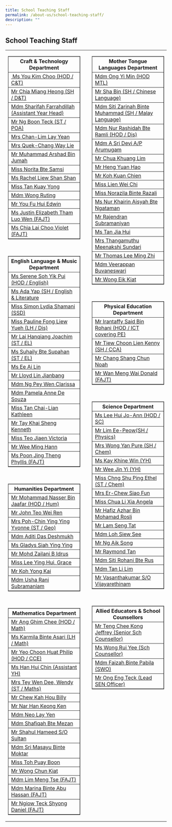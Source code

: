 ```yaml
---
title: School Teaching Staff
permalink: /about-us/school-teaching-staff/
description: ""
---
```

## School Teaching Staff

<table width="100%">
<tbody>
   <tr>
   <td width="48%" valign="top">
   <table width="100%" border="1">
      <tbody>
      <tr><th>Craft &amp; Technology Department</th></tr>
      <tr><td><a href="mailto:you_kim_choo@schools.gov.sg" target="">&nbsp;Ms You Kim Choo (HOD / C&amp;T)</a></td></tr>
      <tr><td><a href="mailto:chia_miang_heong@schools.gov.sg" target="">Mr Chia Miang Heong (SH / D&amp;T)</a></td></tr>
      <tr><td><a href="mailto:sharifah_farrahdillah_s_a@schools.gov.sg" target="">Mdm Sharifah Farrahdillah  (Assistant Year Head)</a></td></tr>
      <tr><td><a href="mailto:ng_boon_teck@schools.gov.sg" target="">Mr Ng Boon Teck (ST / POA)</a></td></tr>
      <tr><td><a href="mailto:lim_lay_yean@schools.gov.sg" target="">Mrs Chan-Lim Lay Yean</a></td></tr>
      <tr><td><a href="mailto:chang_way_lie@schools.gov.sg" target="">Mrs Quek-Chang Way Lie</a></td></tr>
      <tr><td><a href="mailto:muhammad_arshad_jumah@schools.gov.sg" target="">Mr Muhammad Arshad Bin Jumah</a></td></tr>
      <tr><td><a href="mailto:norita_samsi@schools.gov.sg" target="">Miss Norita Bte Samsi</a></td></tr>
      <tr><td><a href="mailto:liew_shan_shan@schools.gov.sg" target="">Ms Rachel Liew Shan Shan</a></td></tr>
      <tr><td><a href="mailto:tan_kuay_yong@schools.gov.sg" target="">Miss Tan Kuay Yong</a></td></tr>
      <tr><td><a href="mailto:wong_ruting@schools.gov.sg" target="">Mdm Wong Ruting</a></td></tr>
      <tr><td><a href="mailto:you_fu_hui@schools.gov.sg" target="">Mr You Fu Hui Edwin</a></td></tr>
      <tr><td><a href="mailto:justine_elizabeth_tham_luo@schools.gov.sg" target="">Ms Justin Elizabeth Tham Luo Wen (FAJT)</a></td></tr>
      <tr><td><a href="mailto:chia_lai_choo_violet@schools.gov.sg" target="">Ms Chia Lai Choo Violet (FAJT)</a></td></tr>
      </tbody>
   </table><br>
   <table width="100%" border="1">
      <tbody>
      <tr><th>English Language &amp; Music Department</th></tr>
      <tr><td><a href="mailto:soh_yik_pui@schools.gov.sg" target="">Ms Serene Soh Yik Pui (HOD / English)</a></td></tr>
      <tr><td><a href="mailto:ada_yap@schools.gov.sg" target="">Ms Ada Yap (SH / English &amp; Literature</a></td></tr>
      <tr><td><a href="mailto:simon_lydia_shamani@schools.gov.sg" target="">Miss Simon Lydia Shamani (SSD)</a></td></tr>
      <tr><td><a href="mailto:pauline_fong_liew_yueh@schools.gov.sg" target="">Miss Pauline Fong Liew Yueh (LH / Dis)</a></td></tr>
      <tr><td><a href="mailto:lai_hanqiang_joachim@schools.gov.sg" target="">Mr Lai Hanqiang Joachim (ST / EL)</a></td></tr>
      <tr><td><a href="mailto:suhaily_supahan@schools.gov.sg" target="">Ms Suhaily Bte Supahan (ST / EL)</a></td></tr>
      <tr><td><a href="mailto:ee_ai_lin@schools.gov.sg" target="">Ms Ee Ai Lin</a></td></tr>
      <tr><td><a href="mailto:lloyd_lin_jianbang@schools.gov.sg" target="">Mr Lloyd Lin Jianbang</a></td></tr>
      <tr><td><a href="mailto:clarissa_ng_pey_wen@schools.gov.sg" target="">Mdm Ng Pey Wen Clarissa</a></td></tr>
      <tr><td><a href="mailto:pamela_anne_de_souza@schools.gov.sg" target="">Mdm Pamela Anne De Souza</a></td></tr>
      <tr><td><a href="mailto:tan_chai-lian_kathleen@schools.gov.sg" target="">Miss Tan Chai-Lian Kathleen</a></td></tr>
      <tr><td><a href="mailto:tay_khai_sheng_kenneth@schools.gov.sg" target="">Mr Tay Khai Sheng Kenneth</a></td></tr>
      <tr><td><a href="mailto:teo_jiaen@schools.gov.sg" target="">Miss Teo Jiaen Victoria</a></td></tr>
      <tr><td><a href="mailto:wee_ming_hann@schools.gov.sg" target="">Mr Wee Ming Hann</a></td></tr>
      <tr><td><a href="mailto:poon_jing_theng@schools.gov.sg" target="">Ms Poon Jing Theng Phyllis (FAJT)</a></td></tr>
      </tbody>
   </table><br>
   <table width="100%" border="1">
      <tbody>
      <tr><th>Humanities Department</th></tr>
      <tr><td><a href="mailto:mohammad_nasser_jaafar@schools.gov.sg" target="">Mr Mohammad Nasser Bin Jaafar (HOD / Hum)</a></td></tr>
      <tr><td><a href="mailto:john_teo_wei_ren@schools.gov.sg" target="">Mr John Teo Wei Ren</a></td></tr>
      <tr><td><a href="mailto:chin_ying_ying@schools.gov.sg" target="">Mrs Poh-Chin Ying Ying Yvonne (ST / Geo)</a></td></tr>
      <tr><td><a href="mailto:aditi_das_deshmukh@schools.gov.sg" target="">Mdm Aditi Das Deshmukh</a></td></tr>
      <tr><td><a href="mailto:gladys_siah_ying_ying@schools.gov.sg" target="">Ms Gladys Siah Ying Ying</a></td></tr>
      <tr><td><a href="mailto:mohd_zailani_b_idrus@schools.gov.sg" target="">Mr Mohd Zailani B Idrus</a></td></tr>
      <tr><td><a href="mailto:lee_ying_hui_grace@schools.gov.sg" target="">Miss Lee Ying Hui, Grace</a></td></tr>
      <tr><td><a href="mailto:koh_yong_kai@schools.gov.sg" target="">Mr Koh Yong Kai</a></td></tr>
      <tr><td><a href="mailto:usha_rani_subramaniam@schools.gov.sg" target="">Mdm Usha Rani Subramaniam</a></td></tr>
      </tbody>
   </table><br>
   <table width="100%" border="1">
      <tbody>
      <tr><th>Mathematics Department</th></tr>
      <tr><td><a href="mailto:ang_ghim_chee@schools.gov.sg" target="">Mr Ang Ghim Chee (HOD / Math)</a></td></tr>
      <tr><td><a href="mailto:karmila_asari@schools.gov.sg" target="">Ms Karmila Binte Asari&nbsp;(LH / Math)</a></td></tr>
      <tr><td><a href="mailto:yeo_choon_huat@schools.gov.sg" target="">Mr Yeo Choon Huat Philip (HOD / CCE)</a></td></tr>
      <tr><td><a href="mailto:han_hui_chin@schools.gov.sg" target="">Ms Han Hui Chin (Assistant YH)</a></td></tr>
      <tr><td><a href="mailto:tan_wen_dee_wendy@schools.gov.sg" target="">Mrs Tey Wen Dee, Wendy (ST / Maths)</a></td></tr>
      <tr><td><a href="mailto:chew_kah_hou@schools.gov.sg" target="">Mr Chew Kah Hou Billy</a></td></tr>
      <tr><td><a href="mailto:nar_han_keong@schools.gov.sg" target="">Mr Nar Han Keong Ken</a></td></tr>
      <tr><td><a href="mailto:neo_lay_yen@schools.gov.sg" target="">Mdm Neo Lay Yen</a></td></tr>
      <tr><td><a href="mailto:shafiqah_mezan@schools.gov.sg" target="">Mdm Shafiqah Bte Mezan</a></td></tr>
      <tr><td><a href="mailto:shahul_hameed_sultan@schools.gov.sg" target="">Mr Shahul Hameed S/O Sultan</a></td></tr>
      <tr><td><a href="mailto:sri_masayu_moktar@schools.gov.sg" target="">Mdm Sri Masayu Binte Moktar</a></td></tr>
      <tr><td><a href="mailto:toh_puay_boon@schools.gov.sg" target="">Miss Toh Puay Boon</a></td></tr>
      <tr><td><a href="mailto:wong_chun_kiat@schools.gov.sg" target="">Mr Wong Chun Kiat</a></td></tr>
      <tr><td><a href="mailto:lim_meng_tse@schools.gov.sg" target="">Mdm Lim Meng Tse (FAJT)</a></td></tr>
      <tr><td><a href="mailto:marina_abu_hassan@schools.gov.sg" target="">Mdm Marina Binte Abu Hassan (FAJT)</a></td></tr>
      <tr><td><a href="mailto:ngiow_teck_shyong@schools.gov.sg" target="">Mr Ngiow Teck Shyong Daniel (FAJT)</a></td></tr>
      </tbody>
   </table>
   </td>
   <td width="4%"></td>
   <td width="48%" valign="top">
   <table width="100%" border="1">
      <tbody>
      <tr><th>Mother Tongue Languages Department</th></tr>
      <tr><td><a href="mailto:ong_yi_min@schools.gov.sg" target="">Mdm Ong Yi Min (HOD MTL)</a></td></tr>
      <tr><td><a href="mailto:sha_bin@schools.gov.sg" target="">Mr Sha Bin&nbsp;(SH / Chinese Language)</a></td></tr>
      <tr><td><a href="mailto:siti_zarinah_muhammad@schools.gov.sg" target="">Mdm Siti Zarinah Binte Muhammad (SH / Malay Language)</a></td></tr>
      <tr><td><a href="mailto:nur_rashidah_ramli@schools.gov.sg" target="">Mdm Nur Rashidah Bte Ramli (HOD / Dis)</a></td></tr>
      <tr><td><a href="mailto:a_sri_devi_arumugam@schools.gov.sg" target="">Mdm A Sri Devi A/P Arumugam</a></td></tr>
      <tr><td><a href="mailto:chua_khuang_lim@schools.gov.sg" target="">Mr Chua Khuang Lim</a></td></tr>
      <tr><td><a href="mailto:heng_yuan_hao@schools.gov.sg" target="">Mr Heng Yuan Hao</a></td></tr>
      <tr><td><a href="mailto:koh_kuan_chien@schools.gov.sg" target="">Mr Koh Kuan Chien</a></td></tr>
      <tr><td><a href="mailto:lien_wei_chi@schools.gov.sg" target="">Miss Lien Wei Chi</a></td></tr>
      <tr><td><a href="mailto:norazila_razali@schools.gov.sg" target="">Miss Norazila Binte Razali</a></td></tr>
      <tr><td><a href="mailto:nur_khairin_aisyah_ngataman@schools.gov.sg" target="">Ms Nur Khairin Aisyah Bte Ngataman</a></td></tr>
      <tr><td><a href="mailto:rajendran_subramaniyan@schools.gov.sg" target="">Mr Rajendran Subramaniyan</a></td></tr>
      <tr><td><a href="mailto:tan_jia_hui_b@schools.gov.sg" target="">Ms Tan Jia Hui</a></td></tr>
      <tr><td><a href="mailto:meenakshi_sundari@schools.gov.sg" target="">Mrs Thangamuthu Meenakshi Sundari</a></td></tr>
      <tr><td><a href="mailto:thomas_lee_ming_zhi_a@schools.gov.sg" target="">Mr Thomas Lee Ming Zhi</a></td></tr>
      <tr><td><a href="mailto:veerappan_buvaneswari@schools.gov.sg" target="">Mdm Veerappan Buvaneswari</a></td></tr>
      <tr><td><a href="mailto:wong_eik_kiat@schools.gov.sg" target="">Mr Wong Eik Kiat</a></td></tr>
      </tbody>
   </table><br>
   <table width="100%" border="1">
      <tbody>
      <tr><th>Physical Education Department</th></tr>
      <tr><td><a href="mailto:irantaffy_said_b_rohani@schools.gov.sg" target="">Mr Irantaffy Said Bin Rohani (HOD / ICT covering PE)</a></td></tr>
      <tr><td><a href="mailto:tiew_choon_lien@schools.gov.sg" target="">Mr Tiew Choon Lien Kenny (SH / CCA)</a></td></tr>
      <tr><td><a href="mailto:chang_shang_chun_noah@schools.gov.sg" target="">Mr Chang Shang Chun Noah</a></td></tr>
      <tr><td><a href="mailto:wan_meng_wai_donald@schools.gov.sg" target="">Mr Wan Meng Wai Donald (FAJT)</a></td></tr>
      </tbody>
   </table><br>
   <table width="100%" border="1">
      <tbody>
      <tr><th>Science Department</th></tr>
      <tr><td><a href="mailto:lee_hui@schools.gov.sg" target="">Ms Lee Hui Jo-Ann (HOD / SC)</a></td></tr>
      <tr><td><a href="mailto:lim_ee-peow@schools.gov.sg" target="">Mr Lim Ee-Peow(SH / Physics)</a></td></tr>
      <tr><td><a href="mailto:ang_yan_pure@schools.gov.sg" target="">Mrs Wong Yan Pure (SH / Chem)</a></td></tr>
      <tr><td><a href="mailto:kay_khine_win@schools.gov.sg" target="">Ms Kay Khine Win (YH)</a></td></tr>
      <tr><td><a href="mailto:wee_jin_yi@schools.gov.sg" target="">Mr Wee Jin Yi (YH)</a></td></tr>
      <tr><td><a href="mailto:chng_shu_ping_ethel@schools.gov.sg" target="">Miss Chng Shu Ping Ethel (ST / Chem)</a></td></tr>
      <tr><td><a href="mailto:chew_siao_fun@schools.gov.sg" target="">Mrs Er-Chew Siao Fun</a></td></tr>
      <tr><td><a href="mailto:chua_li_xia_angela@schools.gov.sg" target="">Miss Chua Li Xia Angela</a></td></tr>
      <tr><td><a href="mailto:hafiz_azhar_mohamad_rosli@schools.gov.sg" target="">Mr Hafiz Azhar Bin Mohamad Rosli</a></td></tr>
      <tr><td><a href="mailto:lam_seng_tat@schools.gov.sg" target="">Mr Lam Seng Tat</a></td></tr>
      <tr><td><a href="mailto:loh_siew_see@schools.gov.sg" target="">Mdm Loh Siew See</a></td></tr>
      <tr><td><a href="mailto:ng_aik_song@schools.gov.sg" target="">Mr Ng Aik Song</a></td></tr>
      <tr><td><a href="mailto:raymond_tan_boon_kian@schools.gov.sg" target="">Mr Raymond Tan</a></td></tr>
      <tr><td><a href="mailto:siti_rohani_rus@schools.gov.sg" target="">Mdm Siti Rohani Bte Rus</a></td></tr>
      <tr><td><a href="mailto:tan_li_lim@schools.gov.sg" target="">Mdm Tan Li Lim</a></td></tr>
      <tr><td><a href="mailto:vasanthakumar_vijayarethinam@schools.gov.sg" target="">Mr Vasanthakumar S/O Vijayarethinam </a></td></tr>
      </tbody>
   </table><br>
   <table width="100%" border="1">
      <tbody>
      <tr><th>Allied Educators &amp; School Counsellors</th></tr>
      <tr><td><a href="mailto:teng_chee_kong@schools.gov.sg" target="">Mr Teng Chee Kong Jeffrey (Senior Sch Counsellor)</a></td></tr>
      <tr><td><a href="mailto:wong_rui_yee@schools.gov.sg" target="">Ms Wong Rui Yee (Sch Counsellor)</a></td></tr>
      <tr><td><a href="mailto:faizah_pabila@schools.gov.sg" target="">Mdm Faizah Binte Pabila (SWO)</a></td></tr>
      <tr><td><a href="mailto:ong_eng_teck@schools.gov.sg" target="">Mr Ong Eng Teck (Lead SEN Officer)</a></td></tr>
      </tbody>
   </table>
   </td>
   </tr>
   </tbody>
</table>
